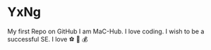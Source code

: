 # YxNg
My first Repo on GitHub
I am MaC-Hub. I love coding. I wish to be a successful SE. I love ⚽ 👭 💰
